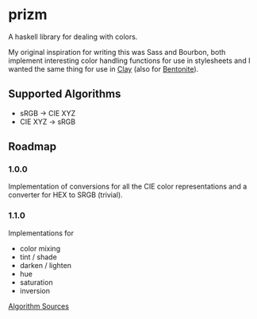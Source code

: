 prizm
=====

A haskell library for dealing with colors.

My original inspiration for writing this was Sass and Bourbon, both implement interesting color handling functions for
use in stylesheets and I wanted the same thing for use in [Clay](http://fvisser.nl/clay/) (also for
[Bentonite](https://github.com/ixmatus/bentonite)).

## Supported Algorithms

- sRGB -> CIE XYZ
- CIE XYZ -> sRGB


## Roadmap

### 1.0.0
Implementation of conversions for all the CIE color representations and a converter for HEX to SRGB (trivial).

### 1.1.0
Implementations for

- color mixing
- tint / shade
- darken / lighten
- hue
- saturation
- inversion

[Algorithm Sources](http://www.easyrgb.com/index.php?X=MATH&H=01)
